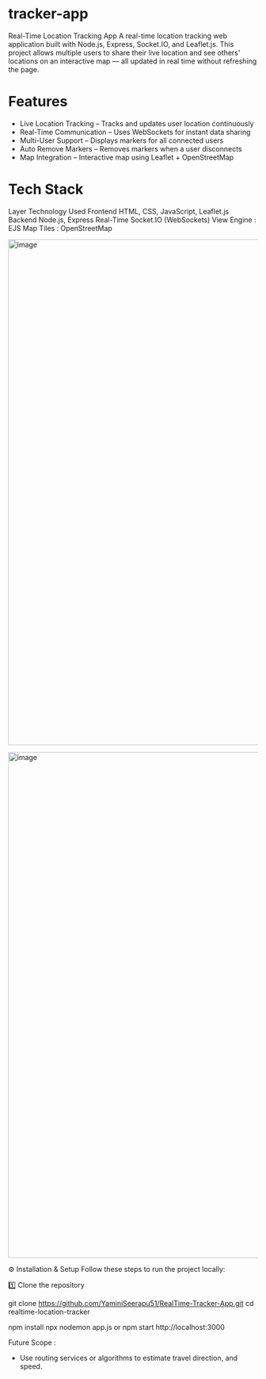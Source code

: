 # tracker-app
Real-Time Location Tracking App
A real-time location tracking web application built with Node.js, Express, Socket.IO, and Leaflet.js.
This project allows multiple users to share their live location and see others' locations on an interactive map — all updated in real time without refreshing the page.

# Features
- Live Location Tracking – Tracks and updates user location continuously
- Real-Time Communication – Uses WebSockets for instant data sharing
- Multi-User Support – Displays markers for all connected users
- Auto Remove Markers – Removes markers when a user disconnects
- Map Integration – Interactive map using Leaflet + OpenStreetMap

# Tech Stack

Layer	Technology Used
Frontend	HTML, CSS, JavaScript, Leaflet.js
Backend	Node.js, Express
Real-Time	Socket.IO (WebSockets)
View Engine :	EJS
Map Tiles :	OpenStreetMap


[<img width="1919" height="1020" alt="image" src="C:\Users\Tejeshwar Reddy\Downloads\RealTime-Tracker-App-main\485445308-4e1e9bac-c4c5-45dd-ba73-b4926d7c6b4d.png" />](https://github.com/YaminiSeerapu51/tracker-app/blob/a0b15dc16a196a4e6b1192857811e44b9a90bebb/485445890-9e5533f8-60ce-47f4-9fec-77b5c8d0bcc4.png)

[<img width="1919" height="1020" alt="image" src="C:\Users\Tejeshwar Reddy\Downloads\RealTime-Tracker-App-main\485445890-9e5533f8-60ce-47f4-9fec-77b5c8d0bcc4" />](https://github.com/YaminiSeerapu51/tracker-app/blob/a0b15dc16a196a4e6b1192857811e44b9a90bebb/485445890-9e5533f8-60ce-47f4-9fec-77b5c8d0bcc4.png)


⚙️ Installation & Setup
Follow these steps to run the project locally:

1️⃣ Clone the repository

git clone https://github.com/YaminiSeerapu51/RealTime-Tracker-App.git
cd realtime-location-tracker

npm install
npx nodemon app.js
or 
npm start
http://localhost:3000

Future Scope : 
- Use routing services or algorithms to estimate travel direction, and speed.

